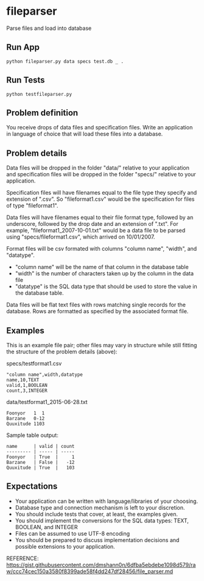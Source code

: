# fileparser
Parse files and load into database

## Run App
`python fileparser.py data specs test.db _ .`

## Run Tests
`python testfileparser.py`

## Problem definition

You receive drops of data files and specification files. Write an application
in language of choice that will load these files into a database.

## Problem details

Data files will be dropped in the folder "data/" relative to your application
and specification files will be dropped in the folder "specs/" relative to
your application.

Specification files will have filenames equal to the file type they specify and
extension of ".csv". So "fileformat1.csv" would be the specification for files
of type "fileformat1".

Data files will have filenames equal to their file format type, followed by
an underscore, followed by the drop date and an extension of ".txt".
For example, "fileformat1_2007-10-01.txt" would be a
data file to be parsed using "specs/fileformat1.csv", which arrived on 10/01/2007.

Format files will be csv formated with columns "column name", "width", and
"datatype".

* "column name" will be the name of that column in the database table
* "width" is the number of characters taken up by the column in the data file
* "datatype" is the SQL data type that should be used to store the value
in the database table.

Data files will be flat text files with rows matching single records for the
database. Rows are formatted as specified by the associated format file.

## Examples

This is an example file pair; other files may vary in structure while still
fitting the structure of the problem details (above):

specs/testformat1.csv

```text
"column name",width,datatype
name,10,TEXT
valid,1,BOOLEAN
count,3,INTEGER
```

data/testformat1_2015-06-28.txt

```text
Foonyor   1  1
Barzane   0-12
Quuxitude 1103
```

Sample table output:
```text
name      | valid | count
--------- | ----- | -----
Foonyor   | True  |     1
Barzane   | False |   -12
Quuxitude | True  |   103
```

## Expectations

- Your application can be written with language/libraries of your choosing.
- Database type and connection mechanism is left to your discretion.
- You should include tests that cover, at least, the examples given.
- You should implement the conversions for the SQL data types: TEXT, BOOLEAN,
and INTEGER
- Files can be assumed to use UTF-8 encoding
- You should be prepared to discuss implementation decisions and possible
extensions to your application.

REFERENCE:
https://gist.githubusercontent.com/dmshann0n/6dfba5ebdebe1098d579/raw/ccc74cec150a3580f8399ade58f4dd247df28456/file_parser.md
